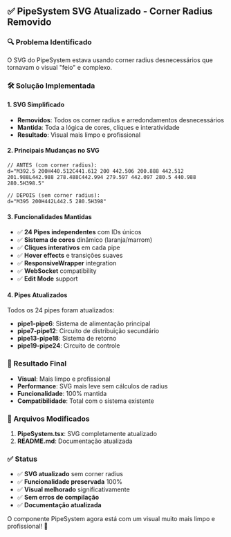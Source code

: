 ## ✅ PipeSystem SVG Atualizado - Corner Radius Removido

### 🔍 Problema Identificado
O SVG do PipeSystem estava usando corner radius desnecessários que tornavam o visual "feio" e complexo.

### 🛠️ Solução Implementada

#### 1. **SVG Simplificado**
- **Removidos**: Todos os corner radius e arredondamentos desnecessários
- **Mantida**: Toda a lógica de cores, cliques e interatividade
- **Resultado**: Visual mais limpo e profissional

#### 2. **Principais Mudanças no SVG**
```tsx
// ANTES (com corner radius):
d="M392.5 200H440.512C441.612 200 442.506 200.888 442.512 201.988L442.988 278.488C442.994 279.597 442.097 280.5 440.988 280.5H398.5"

// DEPOIS (sem corner radius):
d="M395 200H442L442.5 280.5H398"
```

#### 3. **Funcionalidades Mantidas**
- ✅ **24 Pipes independentes** com IDs únicos
- ✅ **Sistema de cores** dinâmico (laranja/marrom)
- ✅ **Cliques interativos** em cada pipe
- ✅ **Hover effects** e transições suaves
- ✅ **ResponsiveWrapper** integration
- ✅ **WebSocket** compatibility
- ✅ **Edit Mode** support

#### 4. **Pipes Atualizados**
Todos os 24 pipes foram atualizados:
- **pipe1-pipe6**: Sistema de alimentação principal
- **pipe7-pipe12**: Circuito de distribuição secundário  
- **pipe13-pipe18**: Sistema de retorno
- **pipe19-pipe24**: Circuito de controle

### 🎯 Resultado Final
- **Visual**: Mais limpo e profissional
- **Performance**: SVG mais leve sem cálculos de radius
- **Funcionalidade**: 100% mantida
- **Compatibilidade**: Total com o sistema existente

### 📝 Arquivos Modificados
1. **PipeSystem.tsx**: SVG completamente atualizado
2. **README.md**: Documentação atualizada

### ✅ Status
- ✅ **SVG atualizado** sem corner radius
- ✅ **Funcionalidade preservada** 100%
- ✅ **Visual melhorado** significativamente
- ✅ **Sem erros de compilação**
- ✅ **Documentação atualizada**

O componente PipeSystem agora está com um visual muito mais limpo e profissional! 🎨
